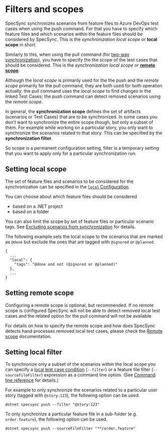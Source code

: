 # Filters and scopes

SpecSync synchronizes scenarios from feature files to Azure DevOps test cases when using the push command. For that you have to specify which feature files and which scenarios within the feature files should be considered by SpecSync. This is the *synchronization local scope* or **local scope** in short.

Similarly to this, when using the pull command (for [two-way synchronization](../features/pull-features/two-way-synchronization.md)), you have to specify the the scope of the test cases that should be considered. This is the *synchronization local scope* or [**remote scope**](../features/common-synchronization-features/remote-scope.md).

Although the *local scope* is primarily used for the the push and the *remote scope* primarily for the pull command, they are both used for both operation actually: the pull command uses the *local scope* to find changes in the linked Test Cases; the push command can detect removed scenarios using the *remote scope*.

In general, the **synchronization scope** defines the set of artifacts (scenarios or Test Cases) that are to be synchronized. In some cases you don't want to synchronize the entire scope though, but only a subset of them. For example while working on a particular story, you only want to synchronize the scenarios related to that story. This can be specified by the **synchronization filter**.

So scope is a permanent configuration setting, filter is a temporary setting that you want to apply only for a particular synchronization run.

## Setting local scope

The set of feature files and scenarios to be considered for the synchronization can be specified in the [`local` Configuration](../reference/configuration/configuration-local.md).

You can choose about which feature files should be considered

* based on a .NET project
* based on a folder

You can also limit the scope by set of feature files or particular scenario tags. See [Excluding scenarios from synchronization](../features/common-synchronization-features/excluding-scenarios-from-synchronization.md) for details.

The following example sets the local scope to the scenarios that are marked as `@done` but exclude the ones that are tagged with `@ignored` or `@planned`.

```text
{
  ...
  "local": {
    "tags": "@done and not (@ignored or @planned)"
  },
  ...
}
```

## Setting remote scope

Configuring a remote scope is optional, but recommended. If no remote scope is configured SpecSync will not be able to detect removed local test cases and the related option for the pull command will not be available.

For details on how to specify the remote scope and how does SpecSync detects hand processes removed local test cases, please check the [Remote scope](../features/common-synchronization-features/remote-scope.md) documentation.

## Setting local filter

To synchronize only a subset of the scenarios within the local scope you can specify a [local test case condition](../features/general-features/local-test-case-conditions.md) (`--filter`) or a feature file filter (`--sourceFileFilter`) expression as a command line option. (See [Command line reference](../reference/command-line-reference/) for details.)

For example to only synchronize the scenarios related to a particular user story (tagged with `@story:123`), the following option can be used.

```text
dotnet specsync push --filter "@story:123"
```

To only synchronize a particular feature file in a sub-folder (e.g. `order.feature`), the following option can be used.

```text
dotnet specsync push --sourceFileFilter "**/order.feature"
```

